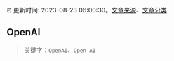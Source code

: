 :alarm_clock: 更新时间: 2023-08-23 06:00:30。[文章来源](/README.md)、[文章分类](/TAGS.md)

## OpenAI


> 关键字：`OpenAI`、`Open AI`



